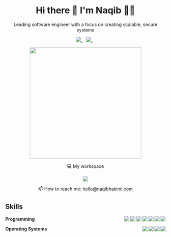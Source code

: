 

<h1 align='center'>
  Hi there 👋 I'm Naqib 👨‍💻
</h1>

<p align='center'>
  Leading software engineer with a focus on creating scalable, secure systems 
</p>



<p align='center'>
  
  <a href="https://www.linkedin.com/in/naqib-hakimi/">
    <img src="https://img.shields.io/badge/linkedin-%230077B5.svg?&style=for-the-badge&logo=linkedin&logoColor=white" />
  </a>&nbsp;&nbsp;
  <a href="https://stackoverflow.com/users/3717658/naqib-hakimi">
    <img src="https://img.shields.io/badge/stack%20overflow-FE7A16?logo=stack-overflow&logoColor=white&style=for-the-badge" />        
  </a>&nbsp;&nbsp;
  
</p>

<p align='center'>
  <a href="#"><img src="https://github-readme-stats.vercel.app/api?username=naqibhakimi&show_icons=true&count_private=true&theme=dark" width="350"></a>
</p>

<p align='center'>
  💻 My workspace<br/><br/>
  <img src="https://img.shields.io/badge/MACBOOKPRO-2023-%230071C5.svg?&style=for-the-badge&logoColor=white" />
<!--   <img src="https://img.shields.io/badge/intel-core%20i9-%230071C5.svg?&style=for-the-badge&logo=intel&logoColor=white" /> -->
<!--   <img src="https://img.shields.io/badge/RAM-16GB-%230071C5.svg?&style=for-the-badge&logoColor=white" /> -->
</p>

<!-- <p align='center'>
  Do you like my open source projects? <a href='https://stars.github.com/nominate/'>Nominate me to Github Stars ⭐</a>
</p>
 -->
<!-- <details align='center'>
  <summary>:zap: My workspace specs</summary>
</details>-->

<p align='center'>
  📫 How to reach me: <a href='mailto:hello@naqibhakimi.com'>hello@naqibhakimi.com</a>
</p>

## Skills

<img align="right" src="https://img.shields.io/badge/(My)SQL-4479A1?logo=mysql&logoColor=white" />
<img align="right" src="https://img.shields.io/badge/BASH-4EAA25?logo=gnu-bash&logoColor=white" />
<img align="right" src="https://img.shields.io/badge/PHP-777BB4?logo=php&logoColor=white" />
<img align="right" src="https://img.shields.io/badge/Go-00ADD8?logo=go&logoColor=white" />
<img align="right" src="https://img.shields.io/badge/Python-3776AB?logo=python&logoColor=white" />
<img align="right" src="https://img.shields.io/badge/C++-00599C?logo=c%2B%2B&logoColor=white" />
<img align="right" src="https://img.shields.io/badge/C-A8B9CC?logo=c&logoColor=white" />

**Programming**

<img align="right" src="https://shields.io/badge/MacOS--9cf?logo=Apple&logoColor=white" />
<img align="right" src="https://img.shields.io/badge/Debian-A81D33?logo=debian&logoColor=white" />
<img align="right" src="https://img.shields.io/badge/Ubuntu-E95420?logo=ubuntu&logoColor=white" />
<img align="right" src="https://img.shields.io/badge/Windows-0078D6?logo=windows&logoColor=white" />

**Operating Systems**
